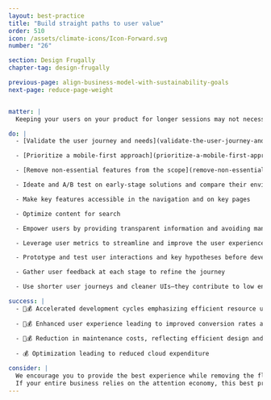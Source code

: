 ```yaml
---
layout: best-practice
title: "Build straight paths to user value"
order: 510
icon: /assets/climate-icons/Icon-Forward.svg
number: "26"

section: Design Frugally
chapter-tag: design-frugally

previous-page: align-business-model-with-sustainability-goals
next-page: reduce-page-weight


matter: |
  Keeping your users on your product for longer sessions may not necessarily translate into better business results—they may get lost or distracted and leave. What’s certain, though, is that the longer they use it, the more greenhouse gasses releases are generated through energy use and data processing. The good news? You don’t have to choose between user needs and sustainability. Designing just enough to meet user needs keeps things clear and focused, which users love—and it’s leaner and greener too. Cut the fluff, keep it short and sweet!

do: |
  - [Validate the user journey and needs](validate-the-user-journey-and-needs)

  - [Prioritize a mobile-first approach](prioritize-a-mobile-first-approach)

  - [Remove non-essential features from the scope](remove-non-essential-features-from-the-scope)

  - Ideate and A/B test on early-stage solutions and compare their environmental impact

  - Make key features accessible in the navigation and on key pages

  - Optimize content for search

  - Empower users by providing transparent information and avoiding manipulative dark patterns to encourage them to make informed decisions and reduce their environmental impact.

  - Leverage user metrics to streamline and improve the user experience

  - Prototype and test user interactions and key hypotheses before development

  - Gather user feedback at each stage to refine the journey

  - Use shorter user journeys and cleaner UIs—they contribute to low energy use, low data storage, fewer page loads, and fewer opportunities to overuse features and functionalities, while also improving performance through faster response times

success: |
  - 🧑💰 Accelerated development cycles emphasizing efficient resource use
  
  - 🧑💰 Enhanced user experience leading to improved conversion rates and overall satisfaction
  
  - 🧑💰 Reduction in maintenance costs, reflecting efficient design and execution
  
  - 💰 Optimization leading to reduced cloud expenditure

consider: |
  We encourage you to provide the best experience while removing the fluff that doesn’t serve the brand or the business. [Reuse and recycle](reuse-and-recycle) existing features can help you avoid reinventing the wheel and reduce your scope.
  If your entire business relies on the attention economy, this best practice might not be as easy as it is for other businesses or products, but there are still some valuable takeaways you could implement to streamline your user experience.
---
```

